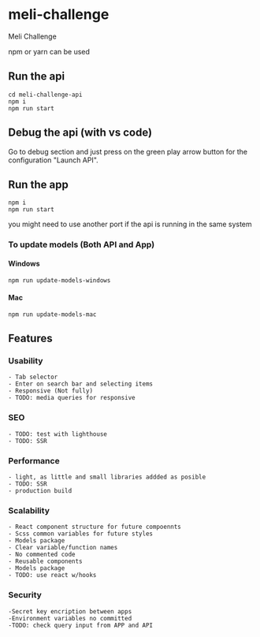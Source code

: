 # meli-challenge

Meli Challenge

npm or yarn can be used

## Run the api

```unix
cd meli-challenge-api
npm i
npm run start
```

## Debug the api (with vs code)

Go to debug section and just press on the green play arrow button for the configuration "Launch API".

## Run the app

```unix
npm i
npm run start
```

you might need to use another port if the api is running in the same system

### To update models (Both API and App)

#### Windows

```unix
npm run update-models-windows
```

#### Mac

```unix
npm run update-models-mac
```

## Features

### Usability

    - Tab selector
    - Enter on search bar and selecting items
    - Responsive (Not fully)
    - TODO: media queries for responsive

### SEO

    - TODO: test with lighthouse
    - TODO: SSR

### Performance

    - light, as little and small libraries addded as posible
    - TODO: SSR
    - production build

### Scalability

    - React component structure for future compoennts
    - Scss common variables for future styles
    - Models package
    - Clear variable/function names
    - No commented code
    - Reusable components
    - Models package
    - TODO: use react w/hooks

### Security

    -Secret key encription between apps
    -Environment variables no committed
    -TODO: check query input from APP and API
